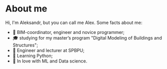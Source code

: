 # About me
Hi, I'm Aleksandr, but you can call me Alex.
Some facts about me:
- 🏢 BIM-coordinator, engineer and novice programmer;
- 🎓 studying for my master’s program "Digital Modeling of Buildings and Structures";
- 💼 Engineer and lecturer at SPBPU;
- 🐍 Learning Python;
- 🧠 In love with ML and Data sсience.

